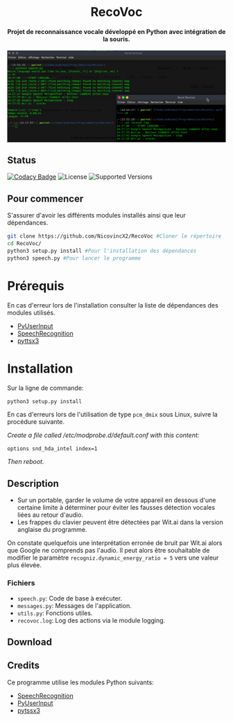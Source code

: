 <h1 align="center">RecoVoc</h1>
<h4 align="center">Projet de reconnaissance vocale développé en Python avec intégration de la souris.</h4>
<img align="center" src="recovoc.png">

## Status
[![Codacy Badge](https://api.codacy.com/project/badge/Grade/2cd632423fed43b3be7294659e4ab71e)](https://www.codacy.com/app/NicovincX2/Battleship?utm_source=github.com&utm_medium=referral&utm_content=NicovincX2/Battleship&utm_campaign=badger)
![License](https://img.shields.io/badge/license-GPLv3-blue.svg)
![Supported Versions](https://img.shields.io/badge/python-3.3%2C%203.4%2C%203.5%2C%203.6-blue.svg)

## Pour commencer
S'assurer d'avoir les différents modules installés ainsi que leur dépendances.
```bash
git clone https://github.com/NicovincX2/RecoVoc #Cloner le répertoire
cd RecoVoc/
python3 setup.py install #Pour l'installation des dépendances
python3 speech.py #Pour lancer le programme
```

# Prérequis
En cas d'erreur lors de l'installation consulter la liste de dépendances des modules utilisés.  
- [PyUserInput](https://github.com/SavinaRoja/PyUserInput#dependencies)
- [SpeechRecognition](https://github.com/Uberi/speech_recognition#requirements)
- [pyttsx3](http://pyttsx.readthedocs.io/en/latest/install.html)

# Installation  
Sur la ligne de commande:
```bash
python3 setup.py install
```  
En cas d'erreurs lors de l'utilisation de type ```pcm_dmix``` sous Linux, suivre la procédure suivante.

*Create a file called /etc/modprobe.d/default.conf with this content:*
```
options snd_hda_intel index=1
```
*Then reboot.*

## Description
 - Sur un portable, garder le volume de votre appareil en dessous d'une certaine limite à déterminer pour éviter les fausses détection vocales liées au retour d'audio.
 - Les frappes du clavier peuvent être détectées par Wit.ai dans la version anglaise du programme.

 On constate quelquefois une interprétation erronée de bruit par Wit.ai alors que Google ne comprends pas l'audio. Il peut alors être souhaitable de modifier le paramètre ```recogniz.dynamic_energy_ratio = 5``` vers une valeur plus élevée.

### Fichiers
 - ```speech.py```: Code de base à exécuter.
 - ```messages.py```: Messages de l'application.
 - ```utils.py```: Fonctions utiles.
 - ```recovoc.log```: Log des actions via le module logging.

## Download

## Credits

Ce programme utilise les modules Python suivants:

 - [SpeechRecognition](https://github.com/Uberi/speech_recognition)
 - [PyUserInput](https://github.com/SavinaRoja/PyUserInput)
 - [pytssx3](https://github.com/nateshmbhat/pyttsx3)
